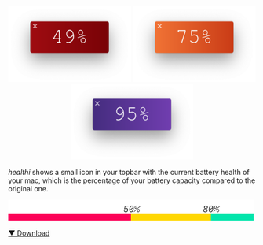 
<p align="center">
  <img width="250" src="https://github.com/pablopunk/art/raw/master/healthi/bad.png" alt="">
  <img width="250" src="https://github.com/pablopunk/art/raw/master/healthi/medium.png" alt="">
  <img width="250" src="https://github.com/pablopunk/art/raw/master/healthi/good.png" alt="">
</p>

_healthi_ shows a small icon in your topbar with the current battery health of your mac, which is the percentage of your battery capacity compared to the original one.

![health](https://github.com/pablopunk/art/raw/master/healthi/health.png)

[▼ Download](https://github.com/pablopunk/healthi/releases/latest)

